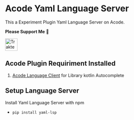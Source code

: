 # Acode Yaml Language Server

This a Experiment Plugin Yaml Language Server on Acode.

**Please Support Me** 🥺

<a href="https://trakteer.id/qiubyzhukhi/tip" target="_blank"><img id="wse-buttons-preview" src="https://cdn.trakteer.id/images/embed/trbtn-red-1.png?date=18-11-2023" height="40" style="border:0px;height:40px;" alt="Trakteer Saya"></a>

## Acode Plugin Requiriment Installed

1. [Acode Language Client](https://acode.app/plugin/acode.language.client) for Library kotlin Autocomplete

## Setup Language Server
  Install Yaml Language Server with npm
  - ```bash 
    pip install yaml-lsp
    ```
  